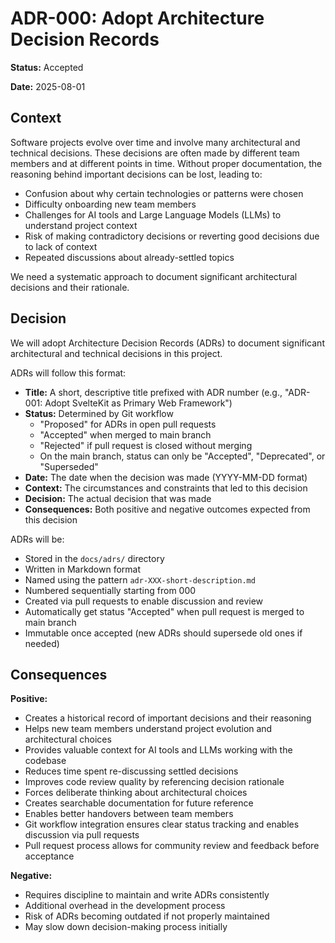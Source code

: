 # ADR-000: Adopt Architecture Decision Records

**Status:** Accepted

**Date:** 2025-08-01

## Context

Software projects evolve over time and involve many architectural and technical decisions. These decisions are often made by different team members and at different points in time. Without proper documentation, the reasoning behind important decisions can be lost, leading to:

- Confusion about why certain technologies or patterns were chosen
- Difficulty onboarding new team members
- Challenges for AI tools and Large Language Models (LLMs) to understand project context
- Risk of making contradictory decisions or reverting good decisions due to lack of context
- Repeated discussions about already-settled topics

We need a systematic approach to document significant architectural decisions and their rationale.

## Decision

We will adopt Architecture Decision Records (ADRs) to document significant architectural and technical decisions in this project.

ADRs will follow this format:

- **Title:** A short, descriptive title prefixed with ADR number (e.g., "ADR-001: Adopt SvelteKit as Primary Web Framework")
- **Status:** Determined by Git workflow
  - "Proposed" for ADRs in open pull requests
  - "Accepted" when merged to main branch
  - "Rejected" if pull request is closed without merging
  - On the main branch, status can only be "Accepted", "Deprecated", or "Superseded"
- **Date:** The date when the decision was made (YYYY-MM-DD format)
- **Context:** The circumstances and constraints that led to this decision
- **Decision:** The actual decision that was made
- **Consequences:** Both positive and negative outcomes expected from this decision

ADRs will be:

- Stored in the `docs/adrs/` directory
- Written in Markdown format
- Named using the pattern `adr-XXX-short-description.md`
- Numbered sequentially starting from 000
- Created via pull requests to enable discussion and review
- Automatically get status "Accepted" when pull request is merged to main branch
- Immutable once accepted (new ADRs should supersede old ones if needed)

## Consequences

**Positive:**

- Creates a historical record of important decisions and their reasoning
- Helps new team members understand project evolution and architectural choices
- Provides valuable context for AI tools and LLMs working with the codebase
- Reduces time spent re-discussing settled decisions
- Improves code review quality by referencing decision rationale
- Forces deliberate thinking about architectural choices
- Creates searchable documentation for future reference
- Enables better handovers between team members
- Git workflow integration ensures clear status tracking and enables discussion via pull requests
- Pull request process allows for community review and feedback before acceptance

**Negative:**

- Requires discipline to maintain and write ADRs consistently
- Additional overhead in the development process
- Risk of ADRs becoming outdated if not properly maintained
- May slow down decision-making process initially
